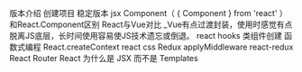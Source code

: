 版本介绍
创建项目
稳定版本
jsx
Component（ { Component } from 'react'
）和React.Component区别
React与Vue对比
  _Vue有点过渡封装，使用时感觉有点脱离JS底层，长时间使用容易使JS技术遗忘或倒退。
react hooks
类组件创建
函数式编程
React.createContext
react css
Redux
applyMiddleware
react-redux
React Router
React 为什么是 JSX 而不是 Templates
